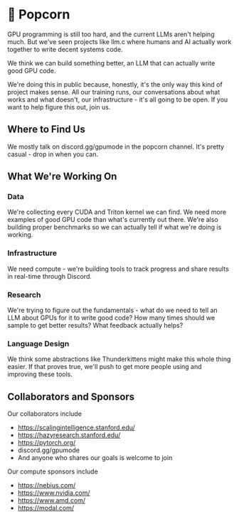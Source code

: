 # 🍿 Popcorn

GPU programming is still too hard, and the current LLMs aren't helping much. But we've seen projects like llm.c where humans and AI actually work together to write decent systems code.

We think we can build something better, an LLM that can actually write good GPU code.

We're doing this in public because, honestly, it's the only way this kind of project makes sense. All our training runs, our conversations about what works and what doesn't, our infrastructure - it's all going to be open. If you want to help figure this out, join us.

## Where to Find Us
We mostly talk on discord.gg/gpumode in the popcorn channel. It's pretty casual - drop in when you can.

## What We're Working On

### Data
We're collecting every CUDA and Triton kernel we can find. We need more examples of good GPU code than what's currently out there. We're also building proper benchmarks so we can actually tell if what we're doing is working.

### Infrastructure
We need compute - we're building tools to track progress and share results in real-time through Discord.

### Research
We're trying to figure out the fundamentals - what do we need to tell an LLM about GPUs for it to write good code? How many times should we sample to get better results? What feedback actually helps?

### Language Design
We think some abstractions like Thunderkittens might make this whole thing easier. If that proves true, we'll push to get more people using and improving these tools.

## Collaborators and Sponsors

Our collaborators include
* https://scalingintelligence.stanford.edu/
* https://hazyresearch.stanford.edu/
* https://pytorch.org/
* discord.gg/gpumode
* And anyone who shares our goals is welcome to join

Our compute sponsors include
* https://nebius.com/
* https://www.nvidia.com/
* https://www.amd.com/
* https://modal.com/